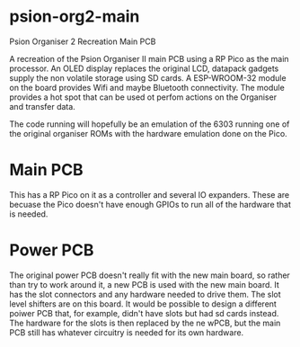 # psion-org2-main
Psion Organiser 2 Recreation Main PCB

A recreation of the Psion Organiser II main PCB using a RP Pico as the
main processor.
An OLED display replaces the original LCD, datapack gadgets supply the
non volatile storage using SD cards.
A ESP-WROOM-32 module on the board provides Wifi and maybe Bluetooth connectivity.
The module provides a hot spot that can be used ot perfom actions on the Organiser
and transfer data.

The code running will hopefully be an emulation of the 6303 running one of the original
organiser ROMs with the hardware emulation done on the Pico.

Main PCB
========

This has a RP Pico on it as a controller and several IO expanders. These are becuase the Pico doesn't have enough GPIOs to
run all of the hardware that is needed.


Power PCB
=========

The original power PCB doesn't really fit with the new main board, so rather than try to work around it, a new PCB is used with the
new main board. It has the slot connectors and any hardware needed to drive them. The slot level shifters are on this board. It would be possible to design a different poiwer PCB that, for example, didn't have slots but had sd cards instead. The hardware for the slots is then replaced by the ne wPCB, but the main PCB still has whatever circuitry is needed for its own hardware.

